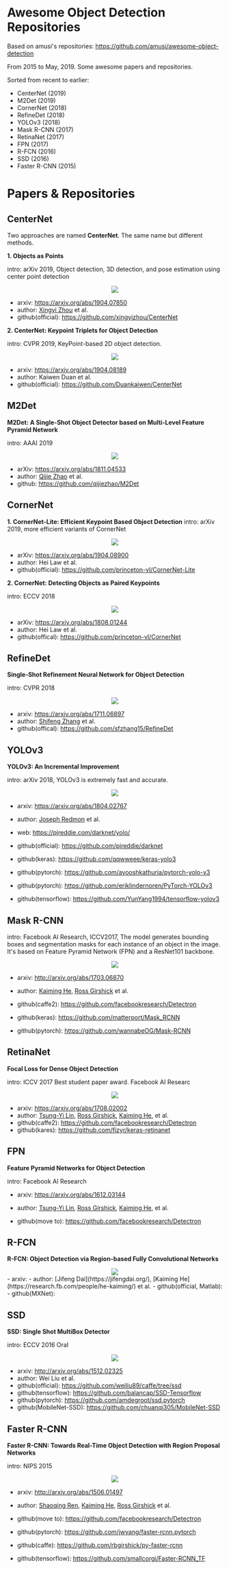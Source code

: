 # Awesome Object Detection Repositories



Based on amusi's repositories: <https://github.com/amusi/awesome-object-detection>

From 2015 to May, 2019. Some awesome papers and repositories.

Sorted from recent to earlier:

- CenterNet (2019)
- M2Det (2019)
- CornerNet (2018)
- RefineDet (2018)
- YOLOv3 (2018)
- Mask R-CNN (2017)
- RetinaNet (2017)
- FPN (2017)
- R-FCN (2016)
- SSD (2016)
- Faster R-CNN (2015)





# Papers & Repositories

## CenterNet

Two approaches are named **CenterNet**. The same name but different methods.

**1. Objects as Points**

intro: arXiv 2019, Object detection, 3D detection, and pose estimation using center point detection

<div align=center><img src="https://github.com/youngxiao/DeepLearning-Notes/raw/master/pic/centernet1.png"/></div>

- arxiv: https://arxiv.org/abs/1904.07850
- author:  [Xingyi Zhou](http://www.cs.utexas.edu/~zhouxy/) et al.
- github(official): https://github.com/xingyizhou/CenterNet



**2. CenterNet: Keypoint Triplets for Object Detection**

intro: CVPR 2019, KeyPoint-based 2D object detection.
<div align=center><img src="https://github.com/youngxiao/DeepLearning-Notes/raw/master/pic/centernet2.jpg"/></div>

- arxiv: https://arxiv.org/abs/1904.08189
- author:  Kaiwen Duan et al.
- github(official): https://github.com/Duankaiwen/CenterNet



## M2Det

**M2Det: A Single-Shot Object Detector based on Multi-Level Feature Pyramid Network**

intro: AAAI 2019

<div align=center><img src="https://github.com/youngxiao/DeepLearning-Notes/raw/master/pic/m2det1.png"/></div>

- arXiv: https://arxiv.org/abs/1811.04533
- author: [ Qijie Zhao](https://qijiezhao.github.io/) et al.
- github: https://github.com/qijiezhao/M2Det



## CornerNet

**1. CornerNet-Lite: Efficient Keypoint Based Object Detection**
intro: arXiv 2019, more efficient variants of CornerNet
<div align=center><img src="https://github.com/youngxiao/DeepLearning-Notes/raw/master/pic/cornernet1.png"/></div>


- arXiv: https://arxiv.org/abs/1904.08900
- author: Hei Law et al.
- github(official): https://github.com/princeton-vl/CornerNet-Lite



**2. CornerNet: Detecting Objects as Paired Keypoints**

intro: ECCV 2018
<div align=center><img src="https://github.com/youngxiao/DeepLearning-Notes/raw/master/pic/cornernet2.png"/></div>

- arXiv: https://arxiv.org/abs/1808.01244
- author: Hei Law et al.
- github(offical): https://github.com/princeton-vl/CornerNet



## RefineDet

**Single-Shot Refinement Neural Network for Object Detection**

intro: CVPR 2018
<div align=center><img  src="https://github.com/youngxiao/DeepLearning-Notes/raw/master/pic/refinedet1.jpg"/></div>

- arxiv: <https://arxiv.org/abs/1711.06897>
- author:  [Shifeng Zhang](http://www.cbsr.ia.ac.cn/users/sfzhang/) et al.
- github(offical): <https://github.com/sfzhang15/RefineDet>





## YOLOv3

**YOLOv3: An Incremental Improvement**

intro: arXiv 2018, YOLOv3 is extremely fast and accurate.

<div align=center><img  src="https://github.com/youngxiao/DeepLearning-Notes/raw/master/pic/yolov3-20.png"/></div>

- arxiv: https://arxiv.org/abs/1804.02767

- author: [Joseph Redmon](https://pjreddie.com/) et al.

- web: <https://pjreddie.com/darknet/yolo/>

- github(official): https://github.com/pjreddie/darknet

- github(keras): https://github.com/qqwweee/keras-yolo3

- github(pytorch): https://github.com/ayooshkathuria/pytorch-yolo-v3

- github(pytorch):  https://github.com/eriklindernoren/PyTorch-YOLOv3

- github(tensorflow): https://github.com/YunYang1994/tensorflow-yolov3

  



## Mask R-CNN

intro: Facebook AI Research, ICCV2017, The model generates bounding boxes and segmentation masks for each instance of an object in the image. It's based on Feature Pyramid Network (FPN) and a ResNet101 backbone.
<div align=center><img  src="https://github.com/youngxiao/DeepLearning-Notes/raw/master/pic/retinanet1.jpg"/></div>


- arxiv: <http://arxiv.org/abs/1703.06870>

- author:  [Kaiming He](https://research.fb.com/people/he-kaiming/), [Ross Girshick](https://www.rossgirshick.info/) et al.

- github(caffe2): https://github.com/facebookresearch/Detectron

- github(keras): https://github.com/matterport/Mask_RCNN

- github(pytorch): <https://github.com/wannabeOG/Mask-RCNN>

  





## RetinaNet

**Focal Loss for Dense Object Detection**

intro: ICCV 2017 Best student paper award. Facebook AI Researc
<div align=center><img  src="https://github.com/youngxiao/DeepLearning-Notes/raw/master/pic/retinanet2.png"/></div>




- arxiv: <https://arxiv.org/abs/1708.02002>
- author:  [Tsung-Yi Lin](https://vision.cornell.edu/se3/people/tsung-yi-lin/), [Ross Girshick](https://www.rossgirshick.info/), [Kaiming He](https://research.fb.com/people/he-kaiming/), et al.
- github(caffe2): https://github.com/facebookresearch/Detectron
- github(kares): https://github.com/fizyr/keras-retinanet







## FPN

**Feature Pyramid Networks for Object Detection**

intro: Facebook AI Research

- arxiv: <https://arxiv.org/abs/1612.03144>

- author: [Tsung-Yi Lin](https://vision.cornell.edu/se3/people/tsung-yi-lin/), [Ross Girshick](https://www.rossgirshick.info/), [Kaiming He](https://research.fb.com/people/he-kaiming/), et al.

- github(move to): https://github.com/facebookresearch/Detectron

  





## R-FCN

**R-FCN: Object Detection via Region-based Fully Convolutional Networks**
<div align=center><img  src="https://github.com/youngxiao/DeepLearning-Notes/raw/master/pic/rfcn1.png"/></div>
- arxiv: <http://arxiv.org/abs/1605.06409>
- author:  [Jifeng Dai](https://jifengdai.org/), [Kaiming He](https://research.fb.com/people/he-kaiming/) et al.
- github(official, Matlab): <https://github.com/daijifeng001/R-FCN>
- github(MXNet): <https://github.com/msracver/Deformable-ConvNets/tree/master/rfcn>



## SSD

**SSD: Single Shot MultiBox Detector**

intro: ECCV 2016 Oral

<div align=center><img  src="https://github.com/youngxiao/DeepLearning-Notes/raw/master/pic/ssd20.png"/></div>



- arxiv: <http://arxiv.org/abs/1512.02325>
- author:  Wei Liu et al.
- github(official): <https://github.com/weiliu89/caffe/tree/ssd>
- github(tensorflow): <https://github.com/balancap/SSD-Tensorflow>
- github(pytorch): <https://github.com/amdegroot/ssd.pytorch>
- github(MobileNet-SSD): <https://github.com/chuanqi305/MobileNet-SSD>



## Faster R-CNN

**Faster R-CNN: Towards Real-Time Object Detection with Region Proposal Networks**

intro: NIPS 2015
<div align=center><img  src="https://github.com/youngxiao/DeepLearning-Notes/raw/master/pic/fasterrcnn1.png"/></div>

- arxiv: <http://arxiv.org/abs/1506.01497>

- author: [ Shaoqing Ren](https://www.shaoqingren.com/), [Kaiming He](https://research.fb.com/people/he-kaiming/), [Ross Girshick](https://www.rossgirshick.info/) et al.

- github(move to): https://github.com/facebookresearch/Detectron

- github(pytorch): https://github.com/jwyang/faster-rcnn.pytorch

- github(caffe): <https://github.com/rbgirshick/py-faster-rcnn>

- github(tensorflow): <https://github.com/smallcorgi/Faster-RCNN_TF>

  
